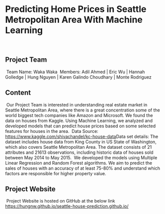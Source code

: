# Predicting Home Prices in Seattle Metropolitan Area With Machine Learning
​
## Project Team 
​
Team Name: Waka Waka
​
Members: Adil Ahmed | Eric Wu | Hannah Golledge | Hung Nguyen | Karen Galindo Choudhary | Monte Rodriguez 
​
## Content
​
Our Project Team is interested in understanding real estate market in Seattle Metropolitan Area, where there is a great concentration some of the world biggest tech companies like Amazon and Microsoft. We found the data on houses from Kaggle. Using Machine Learning, we analyzed and developed models that can predict house prices based on some selected features for houses in the area.
​
Data Source: https://www.kaggle.com/shivachandel/kc-house-data
​
Data set details: The dataset includes house data from King County in US State of Washington, which also covers Seattle Metropolitan Area. The dataset consists of  21 attributes and 21613 observations, including historic data of houses sold between May 2014 to May 2015.
​
We developed the models using Multiple Linear Regression and Random Forest algorithms. We aim to predict the sales of houses with an accuracy of at least 75-80% and understand which factors are responsible for higher property value.
​
## Project Website
​
Project Website is hosted on GitHub at the below link
​
https://hungnw.github.io/seattle-house-prediction.github.io/
